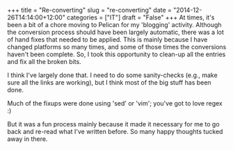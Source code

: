 +++
title = "Re-converting"
slug = "re-converting"
date = "2014-12-26T14:14:00+12:00"
categories = ["IT"]
draft = "False"
+++
At times, it's been a bit of a chore moving to Pelican for my 'blogging' activity. Although the conversion process
should have been largely automatic, there was a lot of hand fixes that needed to be applied. This is mainly because I have
changed platforms so many times, and some of those times the conversions haven't been complete. So, I took this opportunity
to clean-up all the entries and fix all the broken bits.

I think I've largely done that. I need to do some sanity-checks (e.g., make sure all the links are working), but I think
most of the big stuff has been done.

Much of the fixups were done using 'sed' or 'vim'; you've got to love regex :)

But it was a fun process mainly because it made it necessary for me to go back and re-read what I've written before. So many 
happy thoughts tucked away in there.


